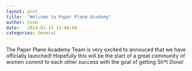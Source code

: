 ```yaml
---
layout: post
title:  "Welcome to Paper Plane Academy"
author: team
date:   2014-01-15 13:48:00
categories: General
---
```


The Paper Plane Academy Team is very excited to annouced that we have officially launched!
Hopefully this will be the start of a great community of women commit to each other success with the goal of getting Sh*t Done!




